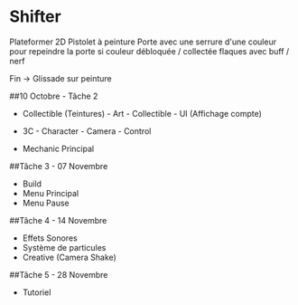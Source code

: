 # Shifter
Plateformer 2D
Pistolet à peinture
Porte avec une serrure d'une couleur pour repeindre la porte si couleur débloquée / collectée
flaques avec buff / nerf

Fin -> Glissade sur peinture

##10 Octobre - Tâche 2
- Collectible (Teintures)
		- Art
		- Collectible
		- UI (Affichage compte)
- 3C
		- Character
		- Camera
		- Control

- Mechanic Principal


##Tâche 3 - 07 Novembre
- Build
- Menu Principal
- Menu Pause

##Tâche 4 - 14 Novembre
- Effets Sonores
- Système de particules
- Creative (Camera Shake)

##Tâche 5 - 28 Novembre
- Tutoriel